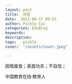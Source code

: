 ```yaml
---
layout: post  
title:  闲言  
date:  2012-08-17 09:23  
author: Pickle Cai  
categories: EduBlog  
keywords: 
description:   
tags:	pickle   
cover:  "/assets/cover.jpeg"  

---  
```

    


因噎废食；表面功夫；不自信；

		

		    
 中国教育在线·教育人

